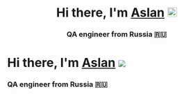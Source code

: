  <h1 align="center">Hi there, I'm <a href="https://daniilshat.ru/" target="_blank">Aslan</a> 
<img src="https://github.com/blackcater/blackcater/raw/main/images/Hi.gif" height="22"/></h1>
<h3 align="center">QA engineer from Russia 🇷🇺</h3>

# Hi there, I'm [Aslan](https://daniilshat.ru/) ![](https://github.com/blackcater/blackcater/raw/main/images/Hi.gif) 
### QA engineer from Russia  🇷🇺

<!---
Asmus01/Asmus01 is a ✨ special ✨ repository because its `README.md` (this file) appears on your GitHub profile.
You can click the Preview link to take a look at your changes.
--->
